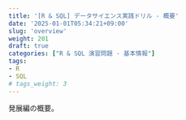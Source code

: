 ```yaml
---
title: '[R & SQL] データサイエンス実践ドリル - 概要'
date: '2025-01-01T05:34:21+09:00'
slug: 'overview'
weight: 201
draft: true
categories: ["R & SQL 演習問題 - 基本情報"]
tags: 
- R
- SQL
# tags_weight: 3
---
```


発展編の概要。

